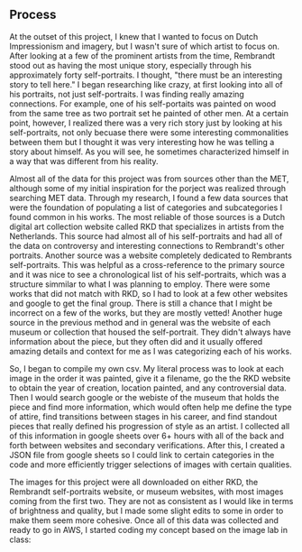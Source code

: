 ## Process

At the outset of this project, I knew that I wanted to focus on Dutch Impressionism and imagery, but I wasn't sure of which artist to focus on. After looking at a few of the prominent artists from the time, Rembrandt stood out as having the most unique story, especially through his approximately forty self-portraits. I thought, "there must be an interesting story to tell here." I began researching like crazy, at first looking into all of his portraits, not just self-portraits. I was finding really amazing connections. For example, one of his self-portaits was painted on wood from the same tree as two portrait set he painted of other men. At a certain point, however, I realized there was a very rich story just by looking at his self-portraits, not only becuase there were some interesting commonalities between them but I thought it was very interesting how he was telling a story about himself. As you will see, he sometimes characterized himself in a way that was different from his reality.

Almost all of the data for this project was from sources other than the MET, although some of my initial inspiration for the porject was realized through searching MET data. Through my research, I found a few data sources that were the foundation of populating a list of categories and subcategories I found common in his works. The most reliable of those sources is a Dutch digital art collection website called RKD that specializes in artists from the Netherlands. This source had almost all of his self-portraits and had all of the data on controversy and interesting connections to Rembrandt's other portraits. Another source was a website completely dedicated to Rembrants self-portraits. This was helpful as a cross-reference to the primary source and it was nice to see a chronological list of his self-portraits, which was a structure simmilar to what I was planning to employ. There were some works that did not match with RKD, so I had to look at a few other websites and google to get the final group. There is still a chance that I might be incorrect on a few of the works, but they are mostly vetted! Another huge source in the previous method and in general was the website of each museum or collection that housed the self-portrait. They didn't always have information about the piece, but they often did and it usually offered amazing details and context for me as I was categorizing each of his works.

So, I began to compile my own csv. My literal process was to look at each image in the order it was painted, give it a filename, go the the RKD website to obtain the year of creation, location painted, and any controversial data. Then I would search google or the webiste of the museum that holds the piece and find more information, which would often help me define the type of attire, find transitions between stages in his career, and find standout pieces that really defined his progression of style as an artist. I collected all of this information in google sheets over 6+ hours with all of the back and forth between websites and secondary verifications. After this, I created a JSON file from google sheets so I could link to certain categories in the code and more efficiently trigger selections of images with certain qualities.

The images for this project were all downloaded on either RKD, the Rembrandt self-portraits website, or museum websites, with most images coming from the first two. They are not as consistent as I would like in terms of brightness and quality, but I made some slight edits to some in order to make them seem more cohesive. Once all of this data was collected and ready to go in AWS, I started coding my concept based on the image lab in class: